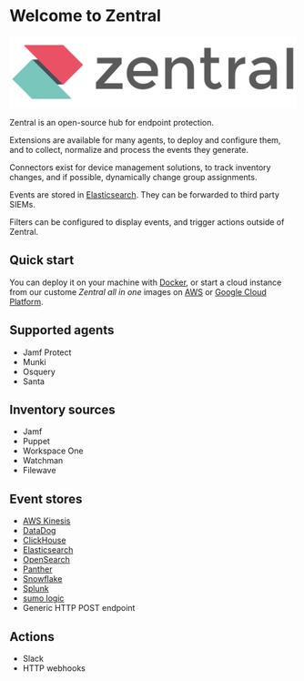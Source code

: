 # Welcome to Zentral

![Zentral](images/logo_640_160.svg)

Zentral is an open-source hub for endpoint protection.

Extensions are available for many agents, to deploy and configure them, and to collect, normalize and process the events they generate.

Connectors exist for device management solutions, to track inventory changes, and if possible, dynamically change group assignments.

Events are stored in [Elasticsearch](https://www.elastic.co/elasticsearch/). They can be forwarded to third party SIEMs.

Filters can be configured to display events, and trigger actions outside of Zentral.

## Quick start

You can deploy it on your machine with [Docker](./deployment/docker-compose), or start a cloud instance from our custome _Zentral all in one_ images on [AWS](./deployment/zaio-aws) or [Google Cloud Platform](./deployment/zaio-gcp).

## Supported agents

* Jamf Protect
* Munki
* Osquery
* Santa

## Inventory sources

* Jamf
* Puppet
* Workspace One
* Watchman
* Filewave

## Event stores

* [AWS Kinesis](https://aws.amazon.com/kinesis/)
* [DataDog](https://www.datadoghq.com/)
* [ClickHouse](https://www.clickhouse.com/)
* [Elasticsearch](https://www.elastic.co/products/elasticsearch)
* [OpenSearch](https://opensearch.org/)
* [Panther](https://panther.com/)
* [Snowflake](https://www.snowflake.com/en/)
* [Splunk](https://www.splunk.com/en_us/software/features-comparison-chart.html)
* [sumo logic](https://www.sumologic.com/)
* Generic HTTP POST endpoint

## Actions

* Slack
* HTTP webhooks

